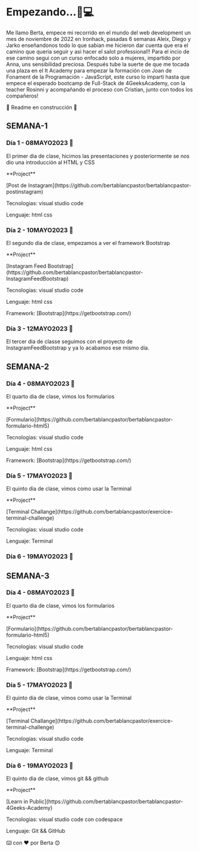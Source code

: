 # Empezando...🚀💻
<p>Me llamo Berta, empece mi recorrido en el mundo del web development un mes de noviembre de 2022 en Ironhack, pasadas 6 semanas Aleix, Diego y Jarko enseñandonos todo lo que sabian me hicieron dar cuenta que era el camino que queria seguir y asi hacer el salot professional!! Para el incio de ese camino segui con un curso enfocado solo a mujeres, impartido por Anna, uns sensibilidad preciosa. Después tube la suerte de que me tocada una plaza en el It Academy para empezar la formación con Joan de Fonament de la Programación - JavaScript, este curso lo imparti hasta que empece el esperado bootcamp de Full-Stack de 4GeeksAcademy, con la teacher Rosinni y acompañando el proceso con Cristian, junto con todos los compañeros!</p
<hr/>

:construction: Readme en construcción :construction:

## SEMANA-1
### Día 1 - 08MAYO2023 📆
<p>El primer dia de clase, hicimos las presentaciones y posteriormente se nos dio una introducción al HTML y CSS</p>
**Project**
<p>[Post de Instagram](https://github.com/bertablancpastor/bertablancpastor-postinstagram)</p>
<p>Tecnologias: visual studio code</p>
<p>Lenguaje: html css</p>

### Día 2 - 10MAYO2023 📆
<p>El segundo dia de clase, empezamos a ver el framework Bootstrap</p>
**Project**
<p>[Instagram Feed Bootstrap](https://github.com/bertablancpastor/bertablancpastor-InstagramFeedBootstrap)</p>
<p>Tecnologias: visual studio code</p>
<p>Lenguaje: html css</p>
<p>Framework: [Bootstrap](https://getbootstrap.com/)</>

### Día 3 - 12MAYO2023 📆
<p>El tercer dia de classe seguimos con el proyecto de InstagramFeedBootstrap y ya lo acabamos ese mismo día.</p>

## SEMANA-2
### Día 4 - 08MAYO2023 📆
<p>El quarto dia de clase, vimos los formularios</p>
**Project**
<p>[Formulario](https://github.com/bertablancpastor/bertablancpastor-formulario-html5)</p>
<p>Tecnologias: visual studio code</p>
<p>Lenguaje: html css</p>
<p>Framework: [Bootstrap](https://getbootstrap.com/)</>

### Día 5 - 17MAYO2023 📆
<p>El quinto dia de clase, vimos como usar la Terminal</p>
**Project**
<p>[Terminal Challange](https://github.com/bertablancpastor/exercice-terminal-challenge)</p>
<p>Tecnologias: visual studio code</p>
<p>Lenguaje: Terminal</p>

### Día 6 - 19MAYO2023 📆

## SEMANA-3
### Día 4 - 08MAYO2023 📆
<p>El quarto dia de clase, vimos los formularios</p>
**Project**
<p>[Formulario](https://github.com/bertablancpastor/bertablancpastor-formulario-html5)</p>
<p>Tecnologias: visual studio code</p>
<p>Lenguaje: html css</p>
<p>Framework: [Bootstrap](https://getbootstrap.com/)</>

### Día 5 - 17MAYO2023 📆
<p>El quinto dia de clase, vimos como usar la Terminal</p>
**Project**
<p>[Terminal Challange](https://github.com/bertablancpastor/exercice-terminal-challenge)</p>
<p>Tecnologias: visual studio code</p>
<p>Lenguaje: Terminal</p>

### Día 6 - 19MAYO2023 📆
<p>El quinto dia de clase, vimos git && github</p>
**Project**
<p>[Learn in Public](https://github.com/bertablancpastor/bertablancpastor-4Geeks-Academy)</p>
<p>Tecnologias: visual studio code con codespace</p>
<p>Lenguaje: Git && GitHub</p>




⌨️ con ❤️ por Berta 😊
